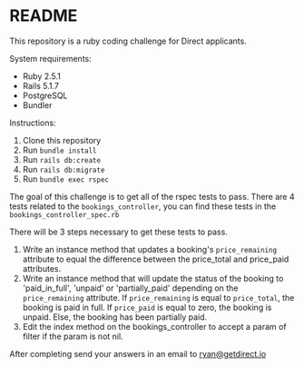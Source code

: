 # README

This repository is a ruby coding challenge for Direct applicants.

System requirements:
* Ruby 2.5.1
* Rails 5.1.7
* PostgreSQL
* Bundler

Instructions:
1. Clone this repository
2. Run `bundle install`
3. Run `rails db:create`
4. Run `rails db:migrate`
5. Run `bundle exec rspec`

The goal of this challenge is to get all of the rspec tests to pass.
There are 4 tests related to the `bookings_controller`, you can find these tests in the `bookings_controller_spec.rb`

There will be 3 steps necessary to get these tests to pass.
  1. Write an instance method that updates a booking's `price_remaining` attribute to equal the difference between the price_total and price_paid attributes.
  2. Write an instance method that will update the status of the booking to 'paid_in_full', 'unpaid' or 'partially_paid' depending on the `price_remaining` attribute. If `price_remaining` is equal to `price_total`, the booking is paid in full. If `price_paid` is equal to zero, the booking is unpaid. Else, the booking has been partially paid. 
  3. Edit the index method on the bookings_controller to accept a param of filter if the param is not nil.

After completing send your answers in an email to ryan@getdirect.io